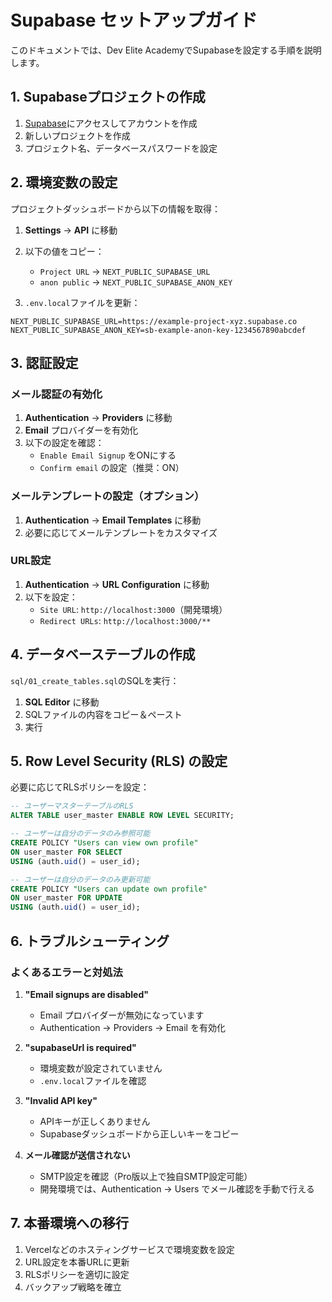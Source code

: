 # Supabase セットアップガイド

このドキュメントでは、Dev Elite AcademyでSupabaseを設定する手順を説明します。

## 1. Supabaseプロジェクトの作成

1. [Supabase](https://supabase.com)にアクセスしてアカウントを作成
2. 新しいプロジェクトを作成
3. プロジェクト名、データベースパスワードを設定

## 2. 環境変数の設定

プロジェクトダッシュボードから以下の情報を取得：

1. **Settings** → **API** に移動
2. 以下の値をコピー：
   - `Project URL` → `NEXT_PUBLIC_SUPABASE_URL`
   - `anon public` → `NEXT_PUBLIC_SUPABASE_ANON_KEY`

3. `.env.local`ファイルを更新：

```
NEXT_PUBLIC_SUPABASE_URL=https://example-project-xyz.supabase.co
NEXT_PUBLIC_SUPABASE_ANON_KEY=sb-example-anon-key-1234567890abcdef
```

## 3. 認証設定

### メール認証の有効化

1. **Authentication** → **Providers** に移動
2. **Email** プロバイダーを有効化
3. 以下の設定を確認：
   - `Enable Email Signup` をONにする
   - `Confirm email` の設定（推奨：ON）

### メールテンプレートの設定（オプション）

1. **Authentication** → **Email Templates** に移動
2. 必要に応じてメールテンプレートをカスタマイズ

### URL設定

1. **Authentication** → **URL Configuration** に移動
2. 以下を設定：
   - `Site URL`: `http://localhost:3000`（開発環境）
   - `Redirect URLs`: `http://localhost:3000/**`

## 4. データベーステーブルの作成

`sql/01_create_tables.sql`のSQLを実行：

1. **SQL Editor** に移動
2. SQLファイルの内容をコピー＆ペースト
3. 実行

## 5. Row Level Security (RLS) の設定

必要に応じてRLSポリシーを設定：

```sql
-- ユーザーマスターテーブルのRLS
ALTER TABLE user_master ENABLE ROW LEVEL SECURITY;

-- ユーザーは自分のデータのみ参照可能
CREATE POLICY "Users can view own profile" 
ON user_master FOR SELECT 
USING (auth.uid() = user_id);

-- ユーザーは自分のデータのみ更新可能
CREATE POLICY "Users can update own profile" 
ON user_master FOR UPDATE 
USING (auth.uid() = user_id);
```

## 6. トラブルシューティング

### よくあるエラーと対処法

1. **"Email signups are disabled"**
   - Email プロバイダーが無効になっています
   - Authentication → Providers → Email を有効化

2. **"supabaseUrl is required"**
   - 環境変数が設定されていません
   - `.env.local`ファイルを確認

3. **"Invalid API key"**
   - APIキーが正しくありません
   - Supabaseダッシュボードから正しいキーをコピー

4. **メール確認が送信されない**
   - SMTP設定を確認（Pro版以上で独自SMTP設定可能）
   - 開発環境では、Authentication → Users でメール確認を手動で行える

## 7. 本番環境への移行

1. Vercelなどのホスティングサービスで環境変数を設定
2. URL設定を本番URLに更新
3. RLSポリシーを適切に設定
4. バックアップ戦略を確立